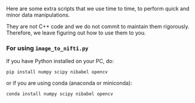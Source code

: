 Here are some extra scripts that we use time to time, to perform quick and minor data manipulations.

They are not C++ code and we do not commit to maintain them rigorously. Therefore, we leave figuring out how to use them to you.

### For using `image_to_nifti.py`
If you have Python installed on your PC, do:
```
pip install numpy scipy nibabel opencv
```
or if you are using conda (anaconda or miniconda):
```
conda install numpy scipy nibabel opencv
```
